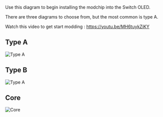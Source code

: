 Use this diagram to begin installing the modchip into the Switch OLED.

There are three diagrams to choose from, but the most common is type A.

Watch this video to get start modding : https://youtu.be/MH6tuykZiKY


## Type A 

![Type A](https://github.com/sthetix/OLED-DIAGRAM/blob/main/OLED-DIAGRAM-TYPE-A.jpg)

## Type B 

![Type A](https://github.com/sthetix/OLED-DIAGRAM/blob/main/OLED-DIAGRAM-TYPE-B.jpg)

## Core 

![Core](https://github.com/sthetix/OLED-DIAGRAM/blob/main/OLED-DIAGRAM-SX-CORE-UPDATED.jpg)


